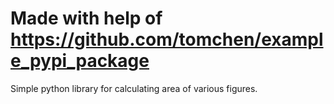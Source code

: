 # Made with help of https://github.com/tomchen/example_pypi_package

Simple python library for calculating area of various figures.
